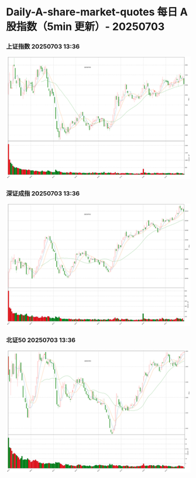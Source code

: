 
# Daily-A-share-market-quotes 每日 A 股指数（5min 更新）- 20250703

### 上证指数 20250703 13:36
![](./fig/2025/7/20250703-sh000001.png)

### 深证成指 20250703 13:36
![](./fig/2025/7/20250703-sz399001.png)

### 北证50 20250703 13:36
![](./fig/2025/7/20250703-bj899050.png)
